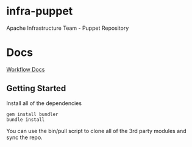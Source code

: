 infra-puppet
============

Apache Infrastructure Team - Puppet Repository

# Docs

[Workflow Docs](https://cwiki.apache.org/confluence/display/INFRA/Git+workflow+for+infrastructure-puppet+repo)

## Getting Started
Install all of the dependencies

    gem install bundler
    bundle install

You can use the bin/pull script to clone all of the 3rd party modules and sync the repo.


